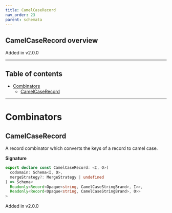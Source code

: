 ```yaml
---
title: CamelCaseRecord
nav_order: 23
parent: schemata
---
```


## CamelCaseRecord overview

Added in v2.0.0

---

<h2 class="text-delta">Table of contents</h2>

- [Combinators](#combinators)
  - [CamelCaseRecord](#camelcaserecord)

---

# Combinators

## CamelCaseRecord

A record combinator which converts the keys of a record to camel case.

**Signature**

```ts
export declare const CamelCaseRecord: <I, O>(
  codomain: Schema<I, O>,
  mergeStrategy?: MergeStrategy | undefined
) => Schema<
  Readonly<Record<Opaque<string, CamelCaseStringBrand>, I>>,
  Readonly<Record<Opaque<string, CamelCaseStringBrand>, O>>
>
```

Added in v2.0.0
